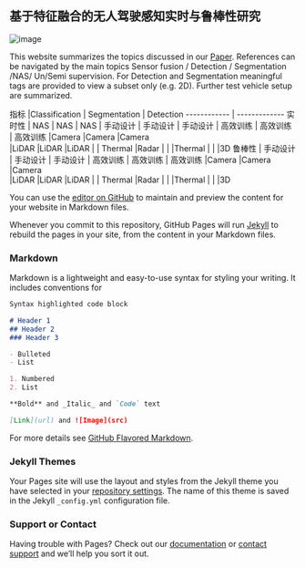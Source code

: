 ## 基于特征融合的无人驾驶感知实时与鲁棒性研究

![image](https://user-images.githubusercontent.com/60713917/131111165-e61f439f-98a1-4ac1-973a-189c740c4c06.png)



This website summarizes the topics discussed in our [Paper](https://github.com/b-xie/). References can be navigated by the main topics Sensor fusion / Detection / Segmentation /NAS/ Un/Semi supervision. For Detection and Segmentation meaningful tags are provided to view a subset only (e.g. 2D). Further test vehicle setup are summarized.


指标          |Classification  |	 Segmentation  |  Detection 
------------ | -------------
实时性        | NAS             | NAS            | NAS
             | 手动设计          | 手动设计        | 手动设计
             | 高效训练          | 高效训练        | 高效训练
             |Camera            |Camera          |Camera   
             |LiDAR              |LiDAR            |LiDAR
             |                   | Thermal         |Radar
             |                   |                |Thermal
             |                  |                 |3D
  鲁棒性      | 手动设计          | 手动设计        | 手动设计
             | 高效训练          | 高效训练        | 高效训练
             |Camera            |Camera          |Camera   
             |LiDAR              |LiDAR            |LiDAR
             |                   | Thermal         |Radar
             |                   |                |Thermal
             |                  |                 |3D


You can use the [editor on GitHub](https://github.com/b-xie/b-xie.github.io/edit/main/README.md) to maintain and preview the content for your website in Markdown files.

Whenever you commit to this repository, GitHub Pages will run [Jekyll](https://jekyllrb.com/) to rebuild the pages in your site, from the content in your Markdown files.

### Markdown

Markdown is a lightweight and easy-to-use syntax for styling your writing. It includes conventions for

```markdown
Syntax highlighted code block

# Header 1
## Header 2
### Header 3

- Bulleted
- List

1. Numbered
2. List

**Bold** and _Italic_ and `Code` text

[Link](url) and ![Image](src)
```

For more details see [GitHub Flavored Markdown](https://guides.github.com/features/mastering-markdown/).

### Jekyll Themes

Your Pages site will use the layout and styles from the Jekyll theme you have selected in your [repository settings](https://github.com/b-xie/b-xie.github.io/settings/pages). The name of this theme is saved in the Jekyll `_config.yml` configuration file.

### Support or Contact

Having trouble with Pages? Check out our [documentation](https://docs.github.com/categories/github-pages-basics/) or [contact support](https://support.github.com/contact) and we’ll help you sort it out.
